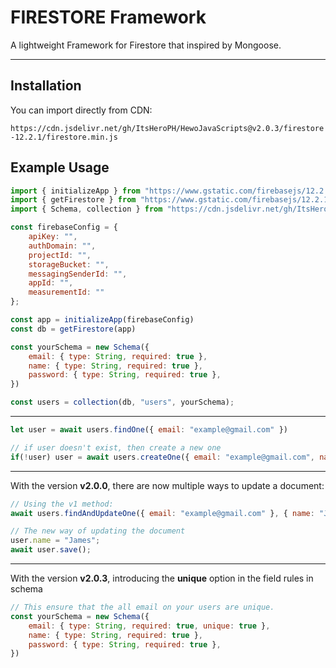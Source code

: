 # FIRESTORE Framework

A lightweight Framework for Firestore that inspired by Mongoose.

---

## Installation

You can import directly from CDN:

``
https://cdn.jsdelivr.net/gh/ItsHeroPH/HewoJavaScripts@v2.0.3/firestore-12.2.1/firestore.min.js
``


## Example Usage

```js
import { initializeApp } from "https://www.gstatic.com/firebasejs/12.2.1/firebase-app.js";
import { getFirestore } from "https://www.gstatic.com/firebasejs/12.2.1/firebase-firestore.js"
import { Schema, collection } from "https://cdn.jsdelivr.net/gh/ItsHeroPH/HewoJavaScripts@v2.0.3/firestore-12.2.1/firestore.min.js";

const firebaseConfig = {
    apiKey: "",
    authDomain: "",
    projectId: "",
    storageBucket: "",
    messagingSenderId: "",
    appId: "",
    measurementId: ""
};

const app = initializeApp(firebaseConfig)
const db = getFirestore(app)

const yourSchema = new Schema({
    email: { type: String, required: true },
    name: { type: String, required: true },
    password: { type: String, required: true },
})

const users = collection(db, "users", yourSchema);
```

---

```js
let user = await users.findOne({ email: "example@gmail.com" })

// if user doesn't exist, then create a new one
if(!user) user = await users.createOne({ email: "example@gmail.com", name: "John Doe", password: "1234" });
```

---

With the version <b>v2.0.0</b>, there are now multiple ways to update a document:
```js
// Using the v1 method:
await users.findAndUpdateOne({ email: "example@gmail.com" }, { name: "James" });

// The new way of updating the document
user.name = "James";
await user.save();
```

---

With the version <b>v2.0.3</b>, introducing the <b>unique</b> option in the field rules in schema
```js
// This ensure that the all email on your users are unique.
const yourSchema = new Schema({
    email: { type: String, required: true, unique: true },
    name: { type: String, required: true },
    password: { type: String, required: true },
})
```